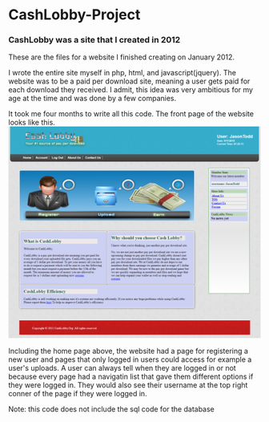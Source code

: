 # CashLobby-Project
### CashLobby was a site that I created in 2012

These are the files for a website I finished creating on January 2012. 

I wrote the entire site myself in php, html, and javascript(jquery).
The website was to be a paid per download site, meaning a user gets paid for each download they received. 
I admit, this idea was very ambitious for my age at the time and was done by a few companies.

It took me four months to write all this code.
The front page of the website looks like this.
![GitHub Logo](/screencapture.png)

Including the home page above, the website had a page for registering a new user and pages that only logged in users could access for example a user's uploads.
A user can always tell when they are logged in or not because every page had a navigatin list that gave them different options if they were logged in.
They would also see their username at the top right conner of the page if they were logged in.

Note: this code does not include the sql code for the database
